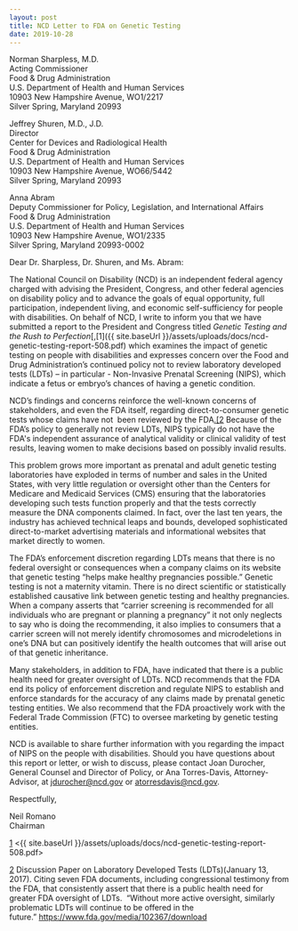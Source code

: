 ```yaml
---
layout: post
title: NCD Letter to FDA on Genetic Testing
date: 2019-10-28
---
```

Norman Sharpless, M.D.\
Acting Commissioner\
Food & Drug Administration\
U.S. Department of Health and Human Services\
10903 New Hampshire Avenue, WO1/2217\
Silver Spring, Maryland 20993

Jeffrey Shuren, M.D., J.D.\
Director\
Center for Devices and Radiological Health\
Food & Drug Administration\
U.S. Department of Health and Human Services\
10903 New Hampshire Avenue, WO66/5442\
Silver Spring, Maryland 20993

Anna Abram\
Deputy Commissioner for Policy, Legislation, and International Affairs\
Food & Drug Administration\
U.S. Department of Health and Human Services\
10903 New Hampshire Avenue, WO1/2335\
Silver Spring, Maryland 20993-0002

Dear Dr. Sharpless, Dr. Shuren, and Ms. Abram:

The National Council on Disability (NCD) is an independent federal agency charged with advising the President, Congress, and other federal agencies on disability policy and to advance the goals of equal opportunity, full participation, independent living, and economic self-sufficiency for people with disabilities. On behalf of NCD, I write to inform you that we have submitted a report to the President and Congress titled *Genetic Testing and the Rush to Perfection*[,\[1]({{ site.baseUrl }}/assets/uploads/docs/ncd-genetic-testing-report-508.pdf) which examines the impact of genetic testing on people with disabilities and expresses concern over the Food and Drug Administration’s continued policy not to review laboratory developed tests (LDTs) – in particular - Non-Invasive Prenatal Screening (NIPS), which indicate a fetus or embryo’s chances of having a genetic condition.

NCD’s findings and concerns reinforce the well-known concerns of stakeholders, and even the FDA itself, regarding direct-to-consumer genetic tests whose claims have not  been reviewed by the FDA[.\[2](https://www.fda.gov/media/102367/download) Because of the FDA’s policy to generally not review LDTs, NIPS typically do not have the FDA's independent assurance of analytical validity or clinical validity of test results, leaving women to make decisions based on possibly invalid results.

This problem grows more important as prenatal and adult genetic testing laboratories have exploded in terms of number and sales in the United States, with very little regulation or oversight other than the Centers for Medicare and Medicaid Services (CMS) ensuring that the laboratories developing such tests function properly and that the tests correctly measure the DNA components claimed. In fact, over the last ten years, the industry has achieved technical leaps and bounds, developed sophisticated direct-to-market advertising materials and informational websites that market directly to women.

The FDA’s enforcement discretion regarding LDTs means that there is no federal oversight or consequences when a company claims on its website that genetic testing “helps make healthy pregnancies possible.” Genetic testing is not a maternity vitamin. There is no direct scientific or statistically established causative link between genetic testing and healthy pregnancies. When a company asserts that “carrier screening is recommended for all individuals who are pregnant or planning a pregnancy” it not only neglects to say who is doing the recommending, it also implies to consumers that a carrier screen will not merely identify chromosomes and microdeletions in one’s DNA but can positively identify the health outcomes that will arise out of that genetic inheritance.

Many stakeholders, in addition to FDA, have indicated that there is a public health need for greater oversight of LDTs. NCD recommends that the FDA end its policy of enforcement discretion and regulate NIPS to establish and enforce standards for the accuracy of any claims made by prenatal genetic testing entities. We also recommend that the FDA proactively work with the Federal Trade Commission (FTC) to oversee marketing by genetic testing entities.

NCD is available to share further information with you regarding the impact of NIPS on the people with disabilities. Should you have questions about this report or letter, or wish to discuss, please contact Joan Durocher, General Counsel and Director of Policy, or Ana Torres-Davis, Attorney-Advisor, at [jdurocher@ncd.gov](mailto:jdurocher@ncd.gov) or [atorresdavis@ncd.gov](mailto:atorresdavis@ncd.gov).

Respectfully,

Neil Romano\
Chairman

[1](https://ncd.gov/publications/2019/ncd-letter-fda-genetic-testing#_ftnref1) <{{ site.baseUrl }}/assets/uploads/docs/ncd-genetic-testing-report-508.pdf>

[2](https://ncd.gov/publications/2019/ncd-letter-fda-genetic-testing#_ftnref2) Discussion Paper on Laboratory Developed Tests (LDTs)(January 13, 2017). Citing seven FDA documents, including congressional testimony from the FDA, that consistently assert that there is a public health need for greater FDA oversight of LDTs.  “Without more active oversight, similarly problematic LDTs will continue to be offered in the future.” <https://www.fda.gov/media/102367/download>
